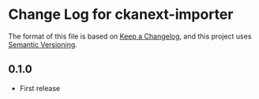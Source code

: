 # Change Log for ckanext-importer

The format of this file is based on [Keep a Changelog], and this
project uses [Semantic Versioning].


## 0.1.0

- First release


[Keep a Changelog]: http://keepachangelog.com
[Semantic Versioning]: http://semver.org/

